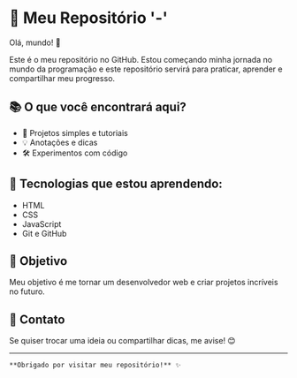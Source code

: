 # 🚀 Meu Repositório '-'

Olá, mundo! 👋

Este é o meu repositório no GitHub. Estou começando minha jornada no mundo da programação e este repositório servirá para praticar, aprender e compartilhar meu progresso.

## 📚 O que você encontrará aqui?

- 📝 Projetos simples e tutoriais
- 💡 Anotações e dicas
- 🛠️ Experimentos com código

## 🌱 Tecnologias que estou aprendendo:

- HTML
- CSS
- JavaScript
- Git e GitHub

## 🎯 Objetivo

Meu objetivo é me tornar um desenvolvedor web e criar projetos incríveis no futuro.

## 💬 Contato

Se quiser trocar uma ideia ou compartilhar dicas, me avise! 😊

---

	**Obrigado por visitar meu repositório!** ✨
